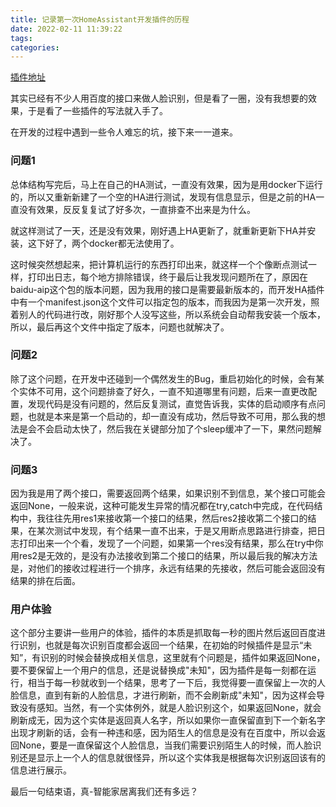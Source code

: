```yaml
---
title: 记录第一次HomeAssistant开发插件的历程
date: 2022-02-11 11:39:22
tags:
categories:
---
```

[插件地址](https://github.com/chenwingsing/ha_face_detect)
<!--more-->
其实已经有不少人用百度的接口来做人脸识别，但是看了一圈，没有我想要的效果，于是看了一些插件的写法就入手了。

在开发的过程中遇到一些令人难忘的坑，接下来一一道来。
### 问题1
总体结构写完后，马上在自己的HA测试，一直没有效果，因为是用docker下运行的，所以又重新新建了一个空的HA进行测试，发现有信息显示，但是之前的HA一直没有效果，反反复复试了好多次，一直排查不出来是为什么。

就这样测试了一天，还是没有效果，刚好遇上HA更新了，就重新更新下HA并安装，这下好了，两个docker都无法使用了。

这时候突然想起来，把计算机运行的东西打印出来，就这样一个个像断点测试一样，打印出日志，每个地方排除错误，终于最后让我发现问题所在了，原因在baidu-aip这个包的版本问题，因为我用的接口是需要最新版本的，而开发HA插件中有一个manifest.json这个文件可以指定包的版本，而我因为是第一次开发，照着别人的代码进行改，刚好那个人没写这些，所以系统会自动帮我安装一个版本，所以，最后再这个文件中指定了版本，问题也就解决了。

### 问题2
除了这个问题，在开发中还碰到一个偶然发生的Bug，重启初始化的时候，会有某个实体不可用，这个问题排查了好久，一直不知道哪里有问题，后来一直更改配置，发现代码是没有问题的，然后反复测试，直觉告诉我，实体的启动顺序有点问题，也就是本来是第一个启动的，却一直没有成功，然后导致不可用，那么我的想法是会不会启动太快了，然后我在关键部分加了个sleep缓冲了一下，果然问题解决了。

### 问题3
因为我是用了两个接口，需要返回两个结果，如果识别不到信息，某个接口可能会返回None，一般来说，这种可能发生异常的情况都在try,catch中完成，在代码结构中，我往往先用res1来接收第一个接口的结果，然后res2接收第二个接口的结果，在某次测试中发现，有个结果一直不出来，于是又用断点思路进行排查，把日志打印出来一个个看，发现了一个问题，如果第一个res没有结果，那么在try中你用res2是无效的，是没有办法接收到第二个接口的结果，所以最后我的解决方法是，对他们的接收过程进行一个排序，永远有结果的先接收，然后可能会返回没有结果的排在后面。

### 用户体验
这个部分主要讲一些用户的体验，插件的本质是抓取每一秒的图片然后返回百度进行识别，也就是每次识别百度都会返回一个结果，在初始的时候插件是显示“未知”，有识别的时候会替换成相关信息，这里就有个问题是，插件如果返回None，要不要保留上一个用户的信息，还是说替换成"未知"，因为插件是每一刻都在运行，相当于每一秒就收到一个结果，思考了一下后，我觉得要一直保留上一次的人脸信息，直到有新的人脸信息，才进行刷新，而不会刷新成"未知"，因为这样会导致没有感知。当然，有一个实体例外，就是人脸识别这个，如果返回None，就会刷新成无，因为这个实体是返回真人名字，所以如果你一直保留直到下一个新名字出现才刷新的话，会有一种违和感，因为陌生人的信息是没有在百度中，所以会返回None，要是一直保留这个人脸信息，当我们需要识别陌生人的时候，而人脸识别还是显示上一个人的信息就很怪异，所以这个实体我是根据每次识别返回该有的信息进行展示。

最后一句结束语，真-智能家居离我们还有多远？

